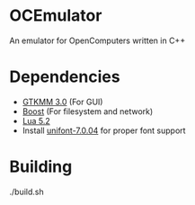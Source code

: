 OCEmulator
==========

An emulator for OpenComputers written in C++

Dependencies
============
 - [GTKMM 3.0](http://www.gtkmm.org) (For GUI)
 - [Boost](http://www.boost.org/) (For filesystem and network)
 - [Lua 5.2](http://www.lua.org/)
 - Install [unifont-7.0.04](http://unifoundry.com/unifont.html) for proper font support

Building
========
./build.sh
